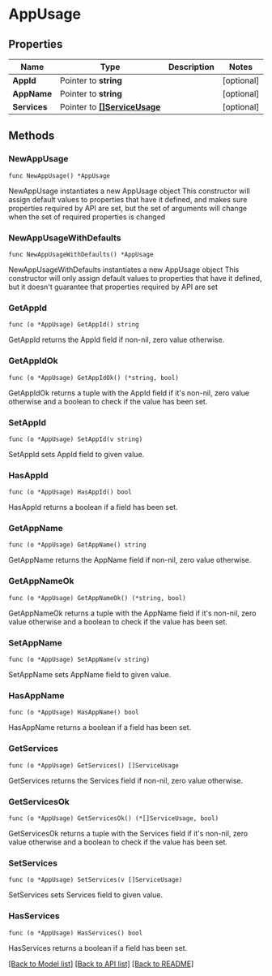 # AppUsage

## Properties

Name | Type | Description | Notes
------------ | ------------- | ------------- | -------------
**AppId** | Pointer to **string** |  | [optional] 
**AppName** | Pointer to **string** |  | [optional] 
**Services** | Pointer to [**[]ServiceUsage**](ServiceUsage.md) |  | [optional] 

## Methods

### NewAppUsage

`func NewAppUsage() *AppUsage`

NewAppUsage instantiates a new AppUsage object
This constructor will assign default values to properties that have it defined,
and makes sure properties required by API are set, but the set of arguments
will change when the set of required properties is changed

### NewAppUsageWithDefaults

`func NewAppUsageWithDefaults() *AppUsage`

NewAppUsageWithDefaults instantiates a new AppUsage object
This constructor will only assign default values to properties that have it defined,
but it doesn't guarantee that properties required by API are set

### GetAppId

`func (o *AppUsage) GetAppId() string`

GetAppId returns the AppId field if non-nil, zero value otherwise.

### GetAppIdOk

`func (o *AppUsage) GetAppIdOk() (*string, bool)`

GetAppIdOk returns a tuple with the AppId field if it's non-nil, zero value otherwise
and a boolean to check if the value has been set.

### SetAppId

`func (o *AppUsage) SetAppId(v string)`

SetAppId sets AppId field to given value.

### HasAppId

`func (o *AppUsage) HasAppId() bool`

HasAppId returns a boolean if a field has been set.

### GetAppName

`func (o *AppUsage) GetAppName() string`

GetAppName returns the AppName field if non-nil, zero value otherwise.

### GetAppNameOk

`func (o *AppUsage) GetAppNameOk() (*string, bool)`

GetAppNameOk returns a tuple with the AppName field if it's non-nil, zero value otherwise
and a boolean to check if the value has been set.

### SetAppName

`func (o *AppUsage) SetAppName(v string)`

SetAppName sets AppName field to given value.

### HasAppName

`func (o *AppUsage) HasAppName() bool`

HasAppName returns a boolean if a field has been set.

### GetServices

`func (o *AppUsage) GetServices() []ServiceUsage`

GetServices returns the Services field if non-nil, zero value otherwise.

### GetServicesOk

`func (o *AppUsage) GetServicesOk() (*[]ServiceUsage, bool)`

GetServicesOk returns a tuple with the Services field if it's non-nil, zero value otherwise
and a boolean to check if the value has been set.

### SetServices

`func (o *AppUsage) SetServices(v []ServiceUsage)`

SetServices sets Services field to given value.

### HasServices

`func (o *AppUsage) HasServices() bool`

HasServices returns a boolean if a field has been set.


[[Back to Model list]](../README.md#documentation-for-models) [[Back to API list]](../README.md#documentation-for-api-endpoints) [[Back to README]](../README.md)


